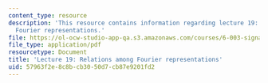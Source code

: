 ```yaml
---
content_type: resource
description: 'This resource contains information regarding lecture 19: relations among
  Fourier representations.'
file: https://ol-ocw-studio-app-qa.s3.amazonaws.com/courses/6-003-signals-and-systems-fall-2011/57963f2e8c8bcb3050d7cb87e9201fd2_MIT6_003F11_lec19.pdf
file_type: application/pdf
resourcetype: Document
title: 'Lecture 19: Relations among Fourier representations'
uid: 57963f2e-8c8b-cb30-50d7-cb87e9201fd2
---
```

